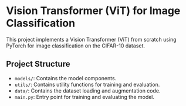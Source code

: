 # Vision Transformer (ViT) for Image Classification

This project implements a Vision Transformer (ViT) from scratch using PyTorch for image classification on the CIFAR-10 dataset.

## Project Structure
- `models/`: Contains the model components.
- `utils/`: Contains utility functions for training and evaluation.
- `data/`: Contains the dataset loading and augmentation code.
- `main.py`: Entry point for training and evaluating the model.

